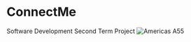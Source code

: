 # ConnectMe
Software Development Second Term Project
![Americas A55](https://preview.redd.it/inttzzqjq0v21.jpg?width=960&crop=smart&auto=webp&s=0bc4cab044a48b9a4c642b0f8ba4c0939523f948)
